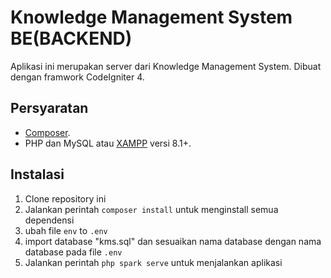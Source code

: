 # Knowledge Management System BE(BACKEND)

Aplikasi ini merupakan server dari Knowledge Management System.
Dibuat dengan framwork CodeIgniter 4. 


## Persyaratan
- [Composer](https://getcomposer.org/).
- PHP dan MySQL atau [XAMPP](https://www.apachefriends.org/download.html) versi 8.1+.

## Instalasi

1. Clone repository ini
2. Jalankan perintah `composer install` untuk menginstall semua dependensi
3. ubah file `env` to `.env`
4. import database "kms.sql" dan sesuaikan nama database dengan nama database pada file `.env`
4. Jalankan perintah `php spark serve` untuk menjalankan aplikasi
